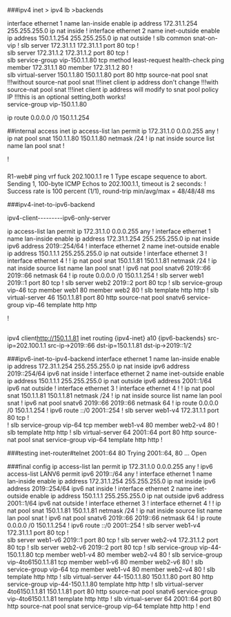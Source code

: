 ###ipv4 inet > ipv4 lb >backends

interface ethernet 1 
  name lan-inside 
  enable 
  ip address 172.31.1.254 255.255.255.0 
  ip nat inside 
!
interface ethernet 2 
  name inet-outside 
  enable 
  ip address 150.1.1.254 255.255.255.0 
  ip nat outside 
!
slb common 
  snat-on-vip 
!
slb server 172.31.1.1 172.31.1.1 
  port 80 tcp 
!       
slb server 172.31.1.2 172.31.1.2 
  port 80 tcp 
!       
slb service-group vip-150.1.1.80 tcp 
  method least-request 
  health-check ping 
  member 172.31.1.1 80 
  member 172.31.1.2 80 
!       
slb virtual-server 150.1.1.80 150.1.1.80 
  port 80 http
    source-nat pool snat
!!!without source-nat pool snat
!!!inet client ip address don't change
!!!with source-nat pool snat
!!!inet client ip address will modify to snat pool policy IP
!!!this is an optional setting,both works!   
    service-group vip-150.1.1.80

ip route 0.0.0.0 /0 150.1.1.254 


##internal access inet
ip access-list lan 
  permit ip 172.31.1.0 0.0.0.255 any 
!
ip nat pool snat 150.1.1.80 150.1.1.80 netmask /24 
!
ip nat inside source list name lan pool snat 
!

!
###
R1-web# ping vrf fuck 202.100.1.1 re 1
Type escape sequence to abort.
Sending 1, 100-byte ICMP Echos to 202.100.1.1, timeout is 2 seconds:
!
Success rate is 100 percent (1/1), round-trip min/avg/max = 48/48/48 ms



###ipv4-inet-to-ipv6-backend

ipv4-client---<inet>---<a10>---ipv6-only-server


ip access-list lan 
  permit ip 172.31.1.0 0.0.0.255 any 
!
interface ethernet 1 
  name lan-inside 
  enable 
  ip address 172.31.1.254 255.255.255.0 
  ip nat inside 
  ipv6 address 2019::254/64 
!
interface ethernet 2 
  name inet-outside 
  enable 
  ip address 150.1.1.1 255.255.255.0 
  ip nat outside 
!
interface ethernet 3 
!       
interface ethernet 4 
!
!
ip nat pool snat 150.1.1.81 150.1.1.81 netmask /24 
!
ip nat inside source list name lan pool snat 
!
ipv6 nat pool snatv6 2019::66 2019::66 netmask 64 
!
ip route 0.0.0.0 /0 150.1.1.254 
!
slb server web1 2019::1 
  port 80 tcp 
!
slb server web2 2019::2 
  port 80 tcp 
!
slb service-group vip-46 tcp 
  member web1 80 
  member web2 80 
!
slb template http http 
!
slb virtual-server 46 150.1.1.81 
  port 80 http 
    source-nat pool snatv6 
    service-group vip-46 
    template http http

!
##
 ipv4 client<http://150.1.1.81>
   inet routing 
      {ipv4-inet}  a10 {ipv6-backends}
 src-ip=202.100.1.1   src-ip->2019::66
 dst-ip=150.1.1.81    dst-ip->2019::1/2

###ipv6-inet-to-ipv4-backend
interface ethernet 1 
  name lan-inside 
  enable 
  ip address 172.31.1.254 255.255.255.0 
  ip nat inside 
  ipv6 address 2019::254/64 
  ipv6 nat inside 
!
interface ethernet 2 
  name inet-outside 
  enable 
  ip address 150.1.1.1 255.255.255.0 
  ip nat outside 
  ipv6 address 2001::1/64 
  ipv6 nat outside 
!
interface ethernet 3 
!
interface ethernet 4 
!
!
ip nat pool snat 150.1.1.81 150.1.1.81 netmask /24 
!
ip nat inside source list name lan pool snat 
!
ipv6 nat pool snatv6 2019::66 2019::66 netmask 64 
!
ip route 0.0.0.0 /0 150.1.1.254 
!
ipv6 route ::/0 2001::254 
!
slb server web1-v4 172.31.1.1 
  port 80 tcp 
!       
!
slb service-group vip-64 tcp 
  member web1-v4 80
  member web2-v4 80 
!
slb template http http 
!
slb virtual-server 64 2001::64 
  port 80 http 
    source-nat pool snat 
    service-group vip-64 
    template http http 
!

###testing
inet-router#telnet 2001::64 80
Trying 2001::64, 80 ... Open


###final config
ip access-list lan 
  permit ip 172.31.1.0 0.0.0.255 any 
!
ipv6 access-list LANV6 
  permit ipv6 2019::/64 any 
!
interface ethernet 1 
  name lan-inside 
  enable 
  ip address 172.31.1.254 255.255.255.0 
  ip nat inside 
  ipv6 address 2019::254/64 
  ipv6 nat inside 
!
interface ethernet 2 
  name inet-outside 
  enable 
  ip address 150.1.1.1 255.255.255.0 
  ip nat outside 
  ipv6 address 2001::1/64 
  ipv6 nat outside 
!
interface ethernet 3 
!
interface ethernet 4 
!
!
ip nat pool snat 150.1.1.81 150.1.1.81 netmask /24 
!
ip nat inside source list name lan pool snat 
!
ipv6 nat pool snatv6 2019::66 2019::66 netmask 64 
!
ip route 0.0.0.0 /0 150.1.1.254 
!
ipv6 route ::/0 2001::254 
!
slb server web1-v4 172.31.1.1 
  port 80 tcp 
!       
slb server web1-v6 2019::1 
  port 80 tcp 
!
slb server web2-v4 172.31.1.2 
  port 80 tcp 
!
slb server web2-v6 2019::2 
  port 80 tcp 
!
slb service-group vip-44-150.1.1.80 tcp 
  member web1-v4 80 
  member web2-v4 80 
!
slb service-group vip-4to6150.1.1.81 tcp 
  member web1-v6 80 
  member web2-v6 80 
!
slb service-group vip-64 tcp 
  member web1-v4 80 
  member web2-v4 80 
!
slb template http http 
!
slb virtual-server 44-150.1.1.80 150.1.1.80 
  port 80 http 
    service-group vip-44-150.1.1.80 
    template http http 
!
slb virtual-server 4to6150.1.1.81 150.1.1.81 
  port 80 http 
    source-nat pool snatv6 
    service-group vip-4to6150.1.1.81 
    template http http 
!
slb virtual-server 64 2001::64 
  port 80 http 
    source-nat pool snat 
    service-group vip-64 
    template http http 
!
end